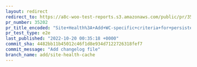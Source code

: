 ```yaml
---
layout: redirect
redirect_to: https://a8c-woo-test-reports.s3.amazonaws.com/public/pr/35202/e2e/index.html
pr_number: 35202
pr_title_encoded: "Site+Health%3A+Add+WC-specific+criteria+for+persistent+object+cache"
pr_test_type: e2e
last_published: "2022-10-20 00:35:18 +0000"
commit_sha: 4482bb11b45012c46f1d8e934d7122726318fef7
commit_message: "Add changelog file"
branch_name: add/site-health-cache
---
```

